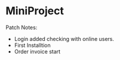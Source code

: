 # MiniProject
Patch Notes:
- Login added checking with online users. 
- First Installtion 
- Order invoice start



